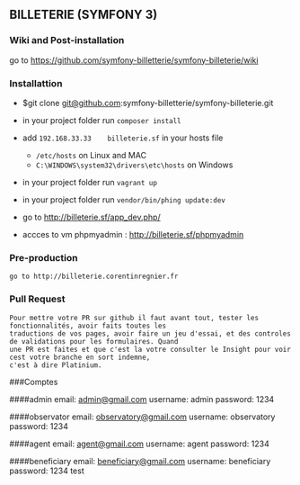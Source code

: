 ## BILLETERIE (SYMFONY 3)

### Wiki and Post-installation

   go to https://github.com/symfony-billetterie/symfony-billeterie/wiki

### Installattion

- $git clone git@github.com:symfony-billetterie/symfony-billeterie.git

- in your project folder run `composer install`

- add `192.168.33.33    billeterie.sf` in your hosts file
    - `/etc/hosts` on Linux and MAC
    - `C:\WINDOWS\system32\drivers\etc\hosts` on Windows

- in your project folder run `vagrant up`

- in your project folder run `vendor/bin/phing update:dev`

- go to http://billeterie.sf/app_dev.php/

- accces to vm phpmyadmin : http://billeterie.sf/phpmyadmin
### Pre-production

    go to http://billeterie.corentinregnier.fr

### Pull Request
    Pour mettre votre PR sur github il faut avant tout, tester les fonctionnalités, avoir faits toutes les 
    traductions de vos pages, avoir faire un jeu d'essai, et des controles de validations pour les formulaires. Quand
    une PR est faites et que c'est la votre consulter le Insight pour voir cest votre branche en sort indemne, 
    c'est à dire Platinium.

###Comptes

####admin
    email: admin@gmail.com
    username: admin
    password: 1234
    
####observator
    email: observatory@gmail.com
    username: observatory
    password: 1234
    
####agent
    email: agent@gmail.com
    username: agent
    password: 1234

####beneficiary
    email: beneficiary@gmail.com
    username: beneficiary
    password: 1234
    test
